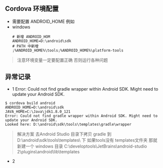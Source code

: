 ## Cordova 环境配置

- 需要配置 ANDROID_HOME 例如
- windows
   ```
   # 新增 ANDROID_HOM
   ANDROID_HOME=D:\android\sdk
   # PATH 中新增
   ;%ANDROID_HOME%\tools;%ANDROID_HOME%\platform-tools
   ```
> 注意环境变量一定要配置正确 否则运行各种问题

## 异常记录

- 1 Error: Could not find gradle wrapper within Android SDK. Might need to update your Android SDK.

```
$ cordova build android
ANDROID_HOME=D:\android\sdk
JAVA_HOME=C:\Java\jdk1.8.0_121
Error: Could not find gradle wrapper within Android SDK. Might need to update your Android SDK.
Looked here: D:\android\sdk\tools\templates\gradle\wrapper
```
> 解决方案 去Android Studio 目录下拷贝 gradle 到   D:\android\sdk\tools\templates\ 下 如果tools没有 templates文件夹 那就新建一个
> windows 目录 C:\developtools\JetBrains\android-studio 2\plugins\android\lib\templates

- 2 

```
```
